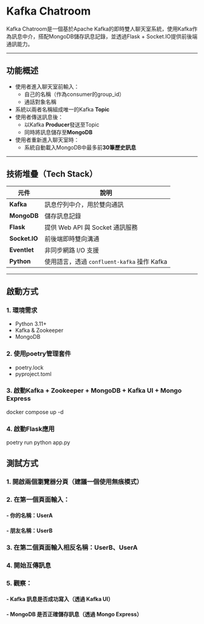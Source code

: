 # Kafka Chatroom

Kafka Chatroom是一個基於Apache Kafka的即時雙人聊天室系統，使用Kafka作為訊息中介，搭配MongoDB儲存訊息記錄，並透過Flask + Socket.IO提供前後端通訊能力。

---

## 功能概述

- 使用者進入聊天室前輸入：
  - 自己的名稱（作為consumer的group_id）
  - 通話對象名稱
- 系統以兩者名稱組成唯一的Kafka **Topic**
- 使用者傳送訊息後：
  - 以Kafka **Producer**發送至Topic
  - 同時將訊息儲存至**MongoDB**
- 使用者重新進入聊天室時：
  - 系統自動載入MongoDB中最多前**30筆歷史訊息**

---

## 技術堆疊（Tech Stack）

| 元件           | 說明                           |
|----------------|--------------------------------|
| **Kafka**      | 訊息佇列中介，用於雙向通訊     |
| **MongoDB**    | 儲存訊息記錄                   |
| **Flask**      | 提供 Web API 與 Socket 通訊服務 |
| **Socket.IO**  | 前後端即時雙向溝通             |
| **Eventlet**   | 非同步網路 I/O 支援             |
| **Python**     | 使用語言，透過 `confluent-kafka` 操作 Kafka |

---

## 啟動方式

### 1. 環境需求

- Python 3.11+
- Kafka & Zookeeper
- MongoDB

### 2. 使用poetry管理套件

- poetry.lock
- pyproject.toml


### 3. 啟動Kafka + Zookeeper + MongoDB + Kafka UI + Mongo Express

docker compose up -d

### 4. 啟動Flask應用

poetry run python app.py

## 測試方式
### 1. 開啟兩個瀏覽器分頁（建議一個使用無痕模式）

### 2. 在第一個頁面輸入：

####    - 你的名稱：UserA

####    - 朋友名稱：UserB

### 3. 在第二個頁面輸入相反名稱：UserB、UserA

### 4. 開始互傳訊息

### 5. 觀察：

####    - Kafka 訊息是否成功寫入（透過 Kafka UI）

####    - MongoDB 是否正確儲存訊息（透過 Mongo Express）